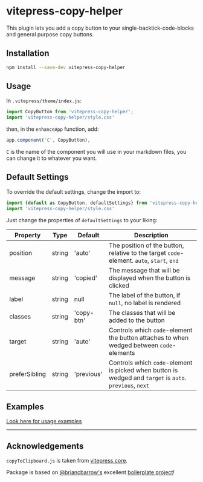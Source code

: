 # vitepress-copy-helper

This plugin lets you add a copy button to your single-backtick-code-blocks and general purpose copy buttons.

## Installation

```bash
npm install --save-dev vitepress-copy-helper
```

## Usage

In `.vitepress/theme/index.js`:

```js
import CopyButton from 'vitepress-copy-helper';
import 'vitepress-copy-helper/style.css'
```
then, in the `enhanceApp` function, add:
```js
app.component('C', CopyButton),
```
`C` is the name of the component you will use in your markdown files, you can change it to whatever you want.

## Default Settings

To override the default settings, change the import to:
```js
import {default as CopyButton, defaultSettings} from 'vitepress-copy-helper'
import 'vitepress-copy-helper/style.css'
```
Just change the properties of `defaultSettings` to your liking:

| Property | Type | Default | Description |
| --- | --- | --- | --- |
| position | string | 'auto' | The position of the button, relative to the target  `code`-element. `auto`, `start`, `end` |
| message | string | 'copied' | The message that will be displayed when the button is clicked |
| label | string | null | The label of the button, if `null`, no label is rendered |
| classes | string | 'copy-btn' | The classes that will be added to the button |
| target | string | 'auto' | Controls which `code`-element the button attaches to when wedged between `code`-elements |
| preferSibling | string | 'previous' | Controls which `code`-element is picked when button is wedged and `target` is `auto`. `previous`, `next` |

## Examples

[Look here for usage examples](https://mtillmann.blog/posts/simple-copy-button-helper-for-vitepress.html)

---

## Acknowledgements

`copyToClipboard.js` is taken from [vitepress core](https://github.com/vuejs/vitepress/blob/006fd800956de5f12f63980e854239c240a70203/src/client/app/composables/copyCode.ts#L45C1-L87C2). 

Package is based on [@briancbarrow's](https://github.com/briancbarrow) excellent [boilerplate project](https://github.com/briancbarrow/vue-component-library-2023)!
